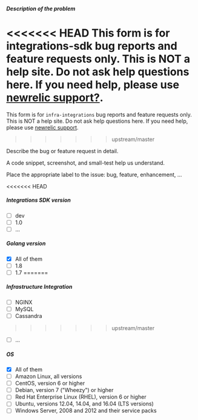##### Description of the problem

<<<<<<< HEAD
This form is for integrations-sdk bug reports and feature requests only.
This is NOT a help site. Do not ask help questions here.
If you need help, please use [newrelic support?]().
=======
This form is for `infra-integrations` bug reports and feature requests only.
This is NOT a help site. Do not ask help questions here.
If you need help, please use [newrelic support](http://support.newrelic.com/).
>>>>>>> upstream/master

Describe the bug or feature request in detail.

A code snippet, screenshot, and small-test help us understand.

Place the appropriate label to the issue: bug, feature, enhancement, ...

<<<<<<< HEAD
##### Integrations SDK version

- [ ] dev
- [ ] 1.0
- [ ] ...

##### Golang version

- [x] All of them
- [ ] 1.8
- [ ] 1.7
=======
##### Infrastructure Integration

- [ ] NGINX
- [ ] MySQL
- [ ] Cassandra
>>>>>>> upstream/master
- [ ] ...

##### OS

- [x] All of them
- [ ] Amazon Linux, all versions
- [ ] CentOS, version 6 or higher
- [ ] Debian, version 7 ("Wheezy") or higher
- [ ] Red Hat Enterprise Linux (RHEL), version 6 or higher
- [ ] Ubuntu, versions 12.04, 14.04, and 16.04 (LTS  versions)
- [ ] Windows Server, 2008 and 2012 and their service packs
